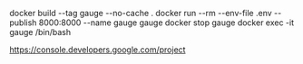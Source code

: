 docker build --tag gauge --no-cache .
docker run --rm --env-file .env --publish 8000:8000 --name gauge gauge
docker stop gauge
docker exec -it gauge /bin/bash

https://console.developers.google.com/project

